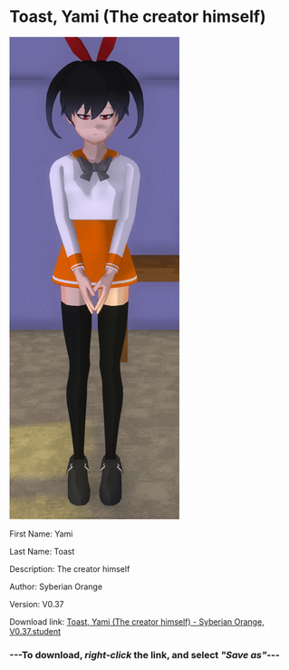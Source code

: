 # Toast, Yami (The creator himself)

<img src = "https://raw.githubusercontent.com/Arbiter1223/Daigaku-Gurashi-Custom-Students/master/Students/Files/Toast%2C%20Yami%20(The%20creator%20himself).png">

First Name: Yami

Last Name: Toast

Description: The creator himself

Author: Syberian Orange

Version: V0.37

Download link: <a href="https://raw.githubusercontent.com/Arbiter1223/Daigaku-Gurashi-Custom-Students/master/Students/Files/Toast%2C%20Yami%20(The%20creator%20himself)%20-%20Syberian%20Orange%2C%20V0.37.student">Toast, Yami (The creator himself) - Syberian Orange, V0.37.student</a>

### ---**To download, _right-click_ the link, and select _"Save as"_**---
